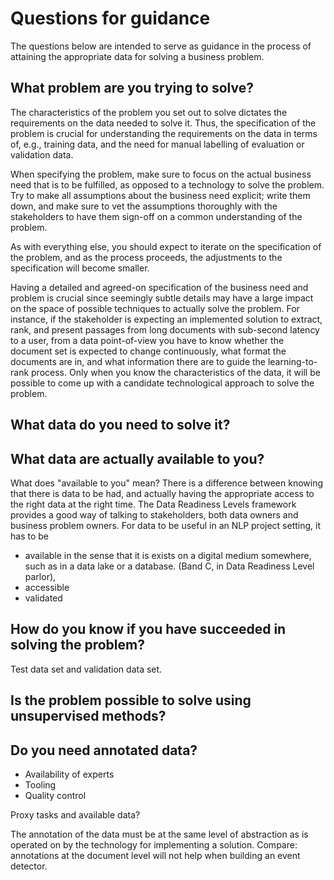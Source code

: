 # Questions for guidance

The questions below are intended to serve as guidance in the process of attaining the appropriate data for solving
a business problem.

## What problem are you trying to solve?

The characteristics of the problem you set out to solve dictates the requirements on the data needed to solve it.
Thus, the specification of the problem is crucial for understanding the requirements on the data in terms of, e.g., 
training data, and the need for manual labelling of evaluation or validation data.

When specifying the problem, make sure to focus on the actual business need that is to be fulfilled, as opposed to 
a technology to solve the problem. Try to make all assumptions about the business need explicit; write them down, and
make sure to vet the assumptions thoroughly with the stakeholders to have them sign-off on a common understanding of
the problem.

As with everything else, you should expect to iterate on the specification of the problem, and as the process proceeds,
the adjustments to the specification will become smaller.

Having a detailed and agreed-on specification of the business need and problem is crucial since seemingly subtle details
may have a large impact on the space of possible techniques to actually solve the problem. For instance, if the 
stakeholder is expecting an implemented solution to extract, rank, and present passages from long documents 
with sub-second latency to a user, from a data point-of-view you have to know whether the document set is expected to 
change continuously, what format the documents are in, and what information there are to guide the learning-to-rank
process. Only when you know the characteristics of the data, it will be possible to come up with a candidate 
technological approach to solve the problem.

## What data do you need to solve it?

## What data are actually available to you?

What does "available to you" mean? There is a difference between knowing that there is data to be had, and actually having
the appropriate access to the right data at the right time. The Data Readiness Levels framework provides a good 
way of talking to stakeholders, both data owners and business problem owners. For data to be useful in 
an NLP project setting, it has to be 

* available in the sense that it is exists on a digital medium somewhere, such as in a data lake or a database.
 (Band C, in Data Readiness Level parlor),
* accessible
* validated

## How do you know if you have succeeded in solving the problem?

Test data set and validation data set.
 
## Is the problem possible to solve using unsupervised methods?

## Do you need annotated data?
  - Availability of experts
  - Tooling
  - Quality control
 
 Proxy tasks and available data?
 
 The annotation of the data must be at the same level of abstraction as is operated on by the technology for 
 implementing a solution. Compare: annotations at the document level will not help when building an event detector.